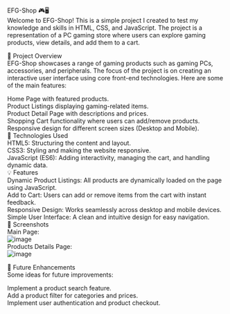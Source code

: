 EFG-Shop 🎮🖥️ <br/>
Welcome to EFG-Shop! This is a simple project I created to test my knowledge and skills in HTML, CSS, and JavaScript. The project is a representation of a PC gaming store where users can explore gaming products, view details, and add them to a cart. <br/>

🚀 Project Overview <br/>
EFG-Shop showcases a range of gaming products such as gaming PCs, accessories, and peripherals. The focus of the project is on creating an interactive user interface using core front-end technologies. Here are some of the main features: <br/>

Home Page with featured products. <br/>
Product Listings displaying gaming-related items. <br/>
Product Detail Page with descriptions and prices. <br/>
Shopping Cart functionality where users can add/remove products. <br/>
Responsive design for different screen sizes (Desktop and Mobile). <br/>
🔧 Technologies Used <br/>
HTML5: Structuring the content and layout. <br/>
CSS3: Styling and making the website responsive. <br/>
JavaScript (ES6): Adding interactivity, managing the cart, and handling dynamic data. <br/>
💡 Features <br/>
Dynamic Product Listings: All products are dynamically loaded on the page using JavaScript. <br/>
Add to Cart: Users can add or remove items from the cart with instant feedback. <br/>
Responsive Design: Works seamlessly across desktop and mobile devices. <br/>
Simple User Interface: A clean and intuitive design for easy navigation. <br/>
📸 Screenshots  <br/>
Main Page:  <br/>
![image](https://github.com/user-attachments/assets/3bcd842b-636c-4f6e-871e-461762f0b234)  <br/>
Products Details Page:  <br/>
![image](https://github.com/user-attachments/assets/43fb19e1-913e-4674-bfe6-ace01049e350)  <br/>

🔮 Future Enhancements <br/>
Some ideas for future improvements: <br/>

Implement a product search feature. <br/>
Add a product filter for categories and prices. <br/>
Implement user authentication and product checkout. <br/>
